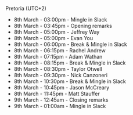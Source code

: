Pretoria (UTC+2)

- 8th March - 03:00pm - Mingle in Slack
- 8th March - 03:45pm - Opening remarks
- 8th March - 05:00pm - Jeffrey Way
- 8th March - 05:00pm - Evan You
- 8th March - 06:00pm - Break & Mingle in Slack
- 8th March - 06:15pm - Rachel Andrew
- 8th March - 07:15pm - Adam Wathan
- 8th March - 08:15pm - Break & Mingle in Slack
- 8th March - 08:30pm - Taylor Otwell
- 8th March - 09:30pm - Nick Canzoneri
- 8th March - 10:30pm - Break & Mingle in Slack
- 8th March - 10:45pm - Jason McCreary
- 8th March - 11:45pm - Matt Stauffer
- 9th March - 12:45am - Closing remarks
- 9th March - 01:00am - Mingle in Slack
